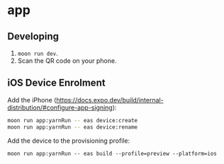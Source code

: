 # app

## Developing

1. `moon run dev`.
2. Scan the QR code on your phone.

## iOS Device Enrolment

Add the iPhone (https://docs.expo.dev/build/internal-distribution/#configure-app-signing):

```sh
moon run app:yarnRun -- eas device:create
moon run app:yarnRun -- eas device:rename
```

Add the device to the provisioning profile:

```
moon run app:yarnRun -- eas build --profile=preview --platform=ios
```

